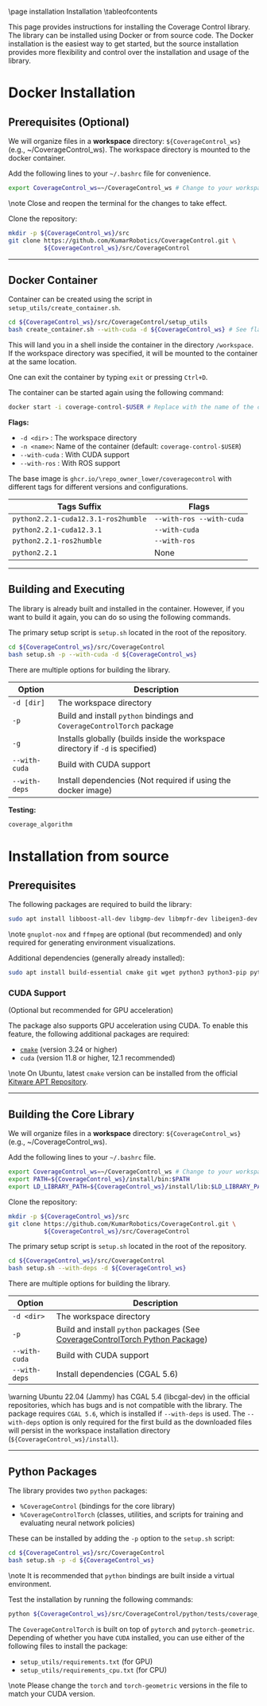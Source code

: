 \page installation Installation
\tableofcontents

This page provides instructions for installing the Coverage Control library.
The library can be installed using Docker or from source code.
The Docker installation is the easiest way to get started, but the source installation provides more flexibility and control over the installation and usage of the library.

# Docker Installation

## Prerequisites (Optional)
We will organize files in a **workspace** directory: `${CoverageControl_ws}` (e.g., ~/CoverageControl\_ws).
The workspace directory is mounted to the docker container.

Add the following lines to your `~/.bashrc` file for convenience.
```bash
export CoverageControl_ws=~/CoverageControl_ws # Change to your workspace directory
```
\note Close and reopen the terminal for the changes to take effect.

Clone the repository:
```bash
mkdir -p ${CoverageControl_ws}/src
git clone https://github.com/KumarRobotics/CoverageControl.git \
          ${CoverageControl_ws}/src/CoverageControl
```

--------

## Docker Container
Container can be created using the script in `setup_utils/create_container.sh`.
```bash
cd ${CoverageControl_ws}/src/CoverageControl/setup_utils
bash create_container.sh --with-cuda -d ${CoverageControl_ws} # See flags below
```

This will land you in a shell inside the container in the directory `/workspace`.
If the workspace directory was specified, it will be mounted to the container at the same location.

One can exit the container by typing `exit` or pressing `Ctrl+D`.

The container can be started again using the following command:
```bash
docker start -i coverage-control-$USER # Replace with the name of the container
```


**Flags:**
- `-d <dir>` : The workspace directory
- `-n <name>`: Name of the container (default: `coverage-control-$USER`)
- `--with-cuda` : With CUDA support
- `--with-ros` : With ROS support

The base image is `ghcr.io/\repo_owner_lower/coveragecontrol` with different tags for different versions and configurations.

|Tags Suffix | Flags|
|--- | ---|
|`python2.2.1-cuda12.3.1-ros2humble` | `--with-ros --with-cuda`|
|`python2.2.1-cuda12.3.1` | `--with-cuda`|
|`python2.2.1-ros2humble` | `--with-ros`|
|`python2.2.1` | None|

--------

## Building and Executing

The library is already built and installed in the container.
However, if you want to build it again, you can do so using the following commands.

The primary setup script is `setup.sh` located in the root of the repository.
```bash
cd ${CoverageControl_ws}/src/CoverageControl
bash setup.sh -p --with-cuda -d ${CoverageControl_ws}
```

There are multiple options for building the library.

Option | Description
--- | ---
`-d [dir]` | The workspace directory
`-p` | Build and install `python` bindings and `CoverageControlTorch` package
`-g` | Installs globally (builds inside the workspace directory if `-d` is specified)
`--with-cuda` | Build with CUDA support
`--with-deps` | Install dependencies (Not required if using the docker image)

**Testing:**
```bash
coverage_algorithm
```

# Installation from source
## Prerequisites

The following packages are required to build the library:
```bash
sudo apt install libboost-all-dev libgmp-dev libmpfr-dev libeigen3-dev gnuplot-nox ffmpeg
```
\note `gnuplot-nox` and `ffmpeg` are optional (but recommended) and only required for generating environment visualizations.

Additional dependencies (generally already installed):
```bash
sudo apt install build-essential cmake git wget python3 python3-pip python3-venv python3-dev
```

### CUDA Support
(Optional but recommended for GPU acceleration)

The package also supports GPU acceleration using CUDA. To enable this feature, the following additional packages are required:
- [`cmake`](https://cmake.org/download/) (version 3.24 or higher)
- `cuda` (version 11.8 or higher, 12.1 recommended)

\note On Ubuntu, latest `cmake` version can be installed from the official [Kitware APT Repository](https://apt.kitware.com/).

--------

## Building the Core Library

We will organize files in a **workspace** directory: `${CoverageControl_ws}` (e.g., ~/CoverageControl\_ws).

Add the following lines to your `~/.bashrc` file.
```bash
export CoverageControl_ws=~/CoverageControl_ws # Change to your workspace directory
export PATH=${CoverageControl_ws}/install/bin:$PATH
export LD_LIBRARY_PATH=${CoverageControl_ws}/install/lib:$LD_LIBRARY_PATH
```

Clone the repository:
```bash
mkdir -p ${CoverageControl_ws}/src
git clone https://github.com/KumarRobotics/CoverageControl.git \
          ${CoverageControl_ws}/src/CoverageControl
```

The primary setup script is `setup.sh` located in the root of the repository.
```bash
cd ${CoverageControl_ws}/src/CoverageControl
bash setup.sh --with-deps -d ${CoverageControl_ws}
```

There are multiple options for building the library.

Option | Description
--- | ---
`-d <dir>` | The workspace directory
`-p` | Build and install `python` packages (See [CoverageControlTorch Python Package](#coveragecontroltorch-python-package))
`--with-cuda` | Build with CUDA support
`--with-deps` | Install dependencies (CGAL 5.6)


\warning Ubuntu 22.04 (Jammy) has CGAL 5.4 (libcgal-dev) in the official repositories, which has bugs and is not compatible with the library. The package requires `CGAL 5.6`, which is installed if `--with-deps` is used. The `--with-deps` option is only required for the first build as the downloaded files will persist in the workspace installation directory (`${CoverageControl_ws}/install`).

--------

## Python Packages

The library provides two `python` packages:
- `%CoverageControl` (bindings for the core library)
- `%CoverageControlTorch` (classes, utilities, and scripts for training and evaluating neural network policies)

These can be installed by adding the `-p` option to the `setup.sh` script:
```bash
cd ${CoverageControl_ws}/src/CoverageControl
bash setup.sh -p -d ${CoverageControl_ws}
```
\note It is recommended that `python` bindings are built inside a virtual environment.

Test the installation by running the following commands:
```bash
python ${CoverageControl_ws}/src/CoverageControl/python/tests/coverage_algorithm.py
```

The `CoverageControlTorch` is built on top of `pytorch` and `pytorch-geometric`. Depending of whether you have `CUDA` installed, you can use either of the following files to install the package:
- `setup_utils/requirements.txt` (for GPU)
- `setup_utils/requirements_cpu.txt` (for CPU)

\note Please change the `torch` and `torch-geometric` versions in the file to match your CUDA version.
